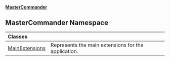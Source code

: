 #### [MasterCommander](MasterCommander.md 'MasterCommander')

## MasterCommander Namespace

| Classes | |
| :--- | :--- |
| [MainExtensions](MainExtensions.md 'MasterCommander.MainExtensions') | Represents the main extensions for the application. |

